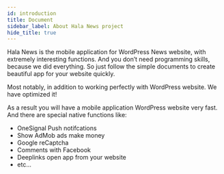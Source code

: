 ```yaml
---
id: introduction
title: Document
sidebar_label: About Hala News project
hide_title: true
---
```


Hala News is the mobile application for WordPress News website, with extremely interesting functions. And you don’t need programming skills, because we did everything. So just follow the simple documents to create beautiful app for your website quickly.

Most notably, in addition to working perfectly with WordPress website. We have optimized it!

As a result you will have a mobile application WordPress website very fast. And there are special native functions like:
* OneSignal Push notifcations
* Show AdMob ads make money
* Google reCaptcha
* Comments with Facebook
* Deeplinks open app from your website
* etc...